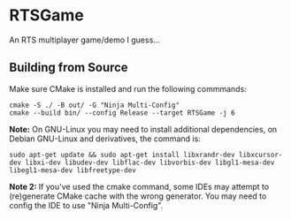 # RTSGame
An RTS multiplayer game/demo I guess...

## Building from Source
Make sure CMake is installed and run the following commmands:
```
cmake -S ./ -B out/ -G "Ninja Multi-Config"
cmake --build bin/ --config Release --target RTSGame -j 6
```
**Note:** On GNU-Linux you may need to install additional dependencies, on Debian GNU-Linux and derivatives, the command is:
```
sudo apt-get update && sudo apt-get install libxrandr-dev libxcursor-dev libxi-dev libudev-dev libflac-dev libvorbis-dev libgl1-mesa-dev libegl1-mesa-dev libfreetype-dev
```
**Note 2:** If you've used the cmake command, some IDEs may attempt to (re)generate CMake cache with the wrong generator. You may need to config the IDE to use "Ninja Multi-Config".
